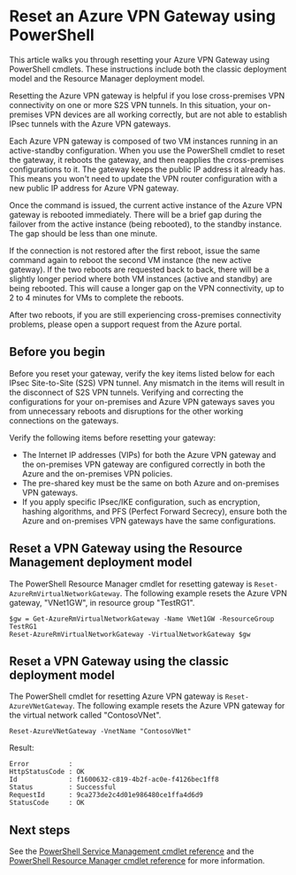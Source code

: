 ﻿<properties
    pageTitle="Reset an Azure VPN Gateway | Azure"
    description="This article walks you through resetting your Azure VPN Gateway. The article applies to VPN gateways in both the classic, and the Resource Manager deployment models."
    services="vpn-gateway"
    documentationcenter="na"
    author="cherylmc"
    manager="carmonm"
    editor=""
    tags="azure-resource-manager,azure-service-management" />
<tags
    ms.assetid="79d77cb8-d175-4273-93ac-712d7d45b1fe"
    ms.service="vpn-gateway"
    ms.devlang="na"
    ms.topic="article"
    ms.tgt_pltfrm="na"
    ms.workload="infrastructure-services"
    ms.date="09/23/2016"
    wacn.date=""
    ms.author="cherylmc" />

# Reset an Azure VPN Gateway using PowerShell
This article walks you through resetting your Azure VPN Gateway using PowerShell cmdlets. These instructions include both the classic deployment model and the Resource Manager deployment model.

Resetting the Azure VPN gateway is helpful if you lose cross-premises VPN connectivity on one or more S2S VPN tunnels. In this situation, your on-premises VPN devices are all working correctly, but are not able to establish IPsec tunnels with the Azure VPN gateways. 

Each Azure VPN gateway is composed of two VM instances running in an active-standby configuration. When you use the PowerShell cmdlet to reset the gateway, it reboots the gateway, and then reapplies the cross-premises configurations to it. The gateway keeps the public IP address it already has. This means you won't need to update the VPN router configuration with a new public IP address for Azure VPN gateway.  

Once the command is issued, the current active instance of the Azure VPN gateway is rebooted immediately. There will be a brief gap during the failover from the active instance (being rebooted), to the standby instance. The gap should be less than one minute.

If the connection is not restored after the first reboot, issue the same command again to reboot the second VM instance (the new active gateway). If the two reboots are requested back to back, there will be a slightly longer period where both VM instances (active and standby) are being rebooted. This will cause a longer gap on the VPN connectivity, up to 2 to 4 minutes for VMs to complete the reboots.

After two reboots, if you are still experiencing cross-premises connectivity problems, please open a support request from the Azure portal.

## Before you begin
Before you reset your gateway, verify the key items listed below for each IPsec Site-to-Site (S2S) VPN tunnel. Any mismatch in the items will result in the disconnect of S2S VPN tunnels. Verifying and correcting the configurations for your on-premises and Azure VPN gateways saves you from unnecessary reboots and disruptions for the other working connections on the gateways.

Verify the following items before resetting your gateway:

* The Internet IP addresses (VIPs) for both the Azure VPN gateway and the on-premises VPN gateway are configured correctly in both the Azure and the on-premises VPN policies.
* The pre-shared key must be the same on both Azure and on-premises VPN gateways.
* If you apply specific IPsec/IKE configuration, such as encryption, hashing algorithms, and PFS (Perfect Forward Secrecy), ensure both the Azure and on-premises VPN gateways have the same configurations.

## Reset a VPN Gateway using the Resource Management deployment model
The PowerShell Resource Manager cmdlet for resetting gateway is `Reset-AzureRmVirtualNetworkGateway`. The following example resets the Azure VPN gateway, "VNet1GW", in resource group "TestRG1".

    $gw = Get-AzureRmVirtualNetworkGateway -Name VNet1GW -ResourceGroup TestRG1
    Reset-AzureRmVirtualNetworkGateway -VirtualNetworkGateway $gw

## Reset a VPN Gateway using the classic deployment model
The PowerShell cmdlet for resetting Azure VPN gateway is `Reset-AzureVNetGateway`. The following example resets the Azure VPN gateway for the virtual network called "ContosoVNet".

    Reset-AzureVNetGateway -VnetName "ContosoVNet" 

Result:

    Error          :
    HttpStatusCode : OK
    Id             : f1600632-c819-4b2f-ac0e-f4126bec1ff8
    Status         : Successful
    RequestId      : 9ca273de2c4d01e986480ce1ffa4d6d9
    StatusCode     : OK


## Next steps
See the [PowerShell Service Management cmdlet reference](https://msdn.microsoft.com/zh-cn/library/azure/mt617104.aspx) and the [PowerShell Resource Manager cmdlet reference](http://go.microsoft.com/fwlink/?LinkId=828732) for more information.

